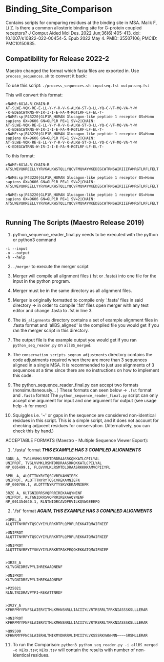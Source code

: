 # Binding_Site_Comparison
Contains scripts for comparing residues at the binding site in MSA. 
Malik F, Li Z. Is there a common allosteric binding site for G-protein coupled receptors? J Comput Aided Mol Des. 2022 Jun;36(6):405-413. doi: 10.1007/s10822-022-00454-5. Epub 2022 May 4. PMID: 35507106; PMCID: PMC10150935.

## Compatibility for Release 2022-2

Maestro changed the format which fasta files are exported in. Use ```process_sequences.sh``` to convert it back:

To use this script: ```./process_sequences.sh inputseq.fst outputseq.fst```

This will convert this format:
```
>NAME:6X1A.R|CHAIN:R
AT-SLWE-VQK-RE-E-LL-Y-Y-R-V-K-ALKW-ST-Q-LL-YQ-C-VF-MQ-VA-Y-W
-K-EDEGCWTRNS-W-IR-I-I-E-FA-M-RGTLRF-LF-EL-T-
>NAME:sp|P43220|GLP1R_HUMAN Glucagon-like peptide 1 receptor OS=Homo sapiens OX=9606 GN=GLP1R PE=1 SV=2|CHAIN:
AT-SLWE-VQK-RE-E-LL-Y-Y-R-V-K-ALKW-ST-Q-LL-YQ-C-VF-MQ-VA-Y-W
-K-EDEGCWTRNS-W-IR-I-I-E-FA-M-RGTLRF-LF-EL-T-
>NAME:sp|P43220|GLP1R_HUMAN Glucagon-like peptide 1 receptor OS=Homo sapiens OX=9606 GN=GLP1R PE=1 SV=2|CHAIN:
AT-SLWE-VQK-RE-E-LL-Y-Y-R-V-K-ALKW-ST-Q-LL-YQ-C-VF-MQ-VA-Y-W
-K-EDEGCWTRNS-W-IR-I-I-E-FA-M-RGTLRF-LF-EL-T-
```

To this format:

```
>NAME:6X1A.R|CHAIN:R
ATSLWEVQKREELLYYRVKALKWSTQLLYQCVFMQVAYWKEDEGCWTRNSWIRIIEFAMRGTLRFLFELT

>NAME:sp|P43220|GLP1R_HUMAN Glucagon-like peptide 1 receptor OS=Homo sapiens OX=9606 GN=GLP1R PE=1 SV=2|CHAIN:
ATSLWEVQKREELLYYRVKALKWSTQLLYQCVFMQVAYWKEDEGCWTRNSWIRIIEFAMRGTLRFLFELT

>NAME:sp|P43220|GLP1R_HUMAN Glucagon-like peptide 1 receptor OS=Homo sapiens OX=9606 GN=GLP1R PE=1 SV=2|CHAIN:
ATSLWEVQKREELLYYRVKALKWSTQLLYQCVFMQVAYWKEDEGCWTRNSWIRIIEFAMRGTLRFLFELT


```
## Running The Scripts (Maestro Release 2019)
1. python_sequence_reader_final.py needs to be executed with the python or python3 command
```
-i --input
-o --output
-h --help
```

2. ```./merger``` to execute the merger script
3. Merger will compile all alignment files (.fst or .fasta) into one file for the input in the python program.
4. Merger must be in the same directory as all alignment files.
5. Merger is originally formatted to compile only '.fasta' files in said directory -> in order to compile '.fst' files open merger with any text editor and change .fasta to .fst in line 3.

6. The ```BS_alignments``` directory contains a set of example alignment files in .fasta format and 'allBS_aligned' is the compiled file you would get if you ran the merger script in this directory.

7. The output file is the example output you would get if you ran ```python_seq_reader.py``` on ```allBS_merged```.

8. The ```conservation_scripts_seqnum_adjustments``` directory contains the code adjustments required when there are more than 3 sequences aligned in a single MSA.
It is recommended to just use alignments of 3 sequences at a time since there are no instructions on how to implement this code.

9. The python_sequence_reader_final.py can accept two formats (nonsimultaneously... )
These formats can seen below -> ```.fst``` format and ```.fasta``` format
The ```python_sequence_reader_final.py``` script can only accept one argument for input and one argument for output (see usage help ```-h``` for more)

10. Squiggles i.e. '~' or gaps in the sequence are considered non-identical residues in this script.
This is a simple script, and it does not account for checking adjacent residues for conservation.
(Alternatively, you can check this by hand.)

ACCEPTABLE FORMATS (Maestro - Multiple Sequence Viewer Export):

1. '.fasta' format ***THIS EXAMPLE HAS 3 COMPILED ALIGNMENTS***
```
3ODU_A, TVGLVVMKLRSMTDRDRAASRKQKKATLCPILYAL
UNIPROT, TVGLVVMKLRSMTDRDRAASRKQKKATLCPILYAL
NP_005499.1, FLGVVVLKLRSMTDLDRAASRKKKKAMVCPIIYFL

3PBL_A, ALQTTTNYRYTQSCVREKAMNIEFK
UNIPROT, ALQTTTNYRYTQSCVREKAMNIEFK
NP_000786.1, ALQTTTNYRYTYSKVKEKAMNIEFK

3RZE_A, KLTGNIDRRSVQPRRIREKAAQYNENF
UNIPROT, KLTGNIDRRSVQPRRIREKAAQYNENF
NP_001354640.1, RLNTNIDRCAVDPRVILKQVWGEEEPQ
```

2. '.fst' format ***AGAIN, THIS EXAMPLE HAS 3 COMPILED ALIGNMENTS***
```
>3PBL_A
ALQTTTNYRPYTQSCVYIYLRRKRTPLQPRPLREKKATQMAIFNIEF

>UNIPROT
ALQTTTNYRPYTQSCVYIYLRRKRTPLQPRPLREKKATQMAIFNIEF

>UNIPROT
ALQTTTNYRPYTYSKVYIYLRRKRTPAKPEQQKEKKATQMAIFNIEF


>3RZE_A
KLTVGNIDRSVPYLIHREKAAQNENF

>UNIPROT
KLTVGNIDRSVPYLIHREKAAQNENF

>P25021
RLNLTNIDRAVPYPI~REKATTNRDF


>3V2Y_A
KFHRPMYYFNFSLAIERYITMLKMHNSNRLLIACIIYLVRTRSRRLTFRKNIASSSKSLLLERAR

>UNIPROT
KFHRPMYYFNFSLAIERYITMLKMHNSNRLLIACIIYLVRTRSRRLTFRKNIASSSKSLLLERAR

>Q99500
KFHNRMYFFNCSLAIERHLTMIKMYDNRRVLIMCIIYLVKSSSRKVANHNN~~~~SRSMLLERAR

```

11. To run the Comparison: ```python3 python_seq_reader.py -i allBS_merged -o NIRs.tsv```; ```NIRs.tsv``` will contain the results with number of non-identical residues.
